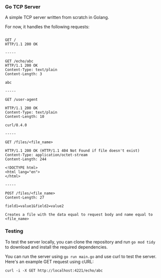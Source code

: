 ### Go TCP Server

A simple TCP server written from scratch in Golang. 

For now, it handles the following requests:
```

GET /
HTTP/1.1 200 OK

-----

GET /echo/abc
HTTP/1.1 200 OK
Content-Type: text/plain
Content-Length: 3

abc

-----

GET /user-agent

HTTP/1.1 200 OK
Content-Type: text/plain
Content-Length: 10

curl/8.4.0

-----

GET /files/<file_name>

HTTP/1.1 200 OK (HTTP/1.1 404 Not Found if file doesn't exist)
Content-Type: application/octet-stream
Content-Length: 244

<!DOCTYPE html>
<html lang="en">
</html>

-----

POST /files/<file_name>
Content-Length: 27

field1=value1&field2=value2

Creates a file with the data equal to request body and name equal to <file_name>

```

### Testing
To test the server locally, you can clone the repository and run `go mod tidy` to download and install the required dependencies.

You can run the server using `go run main.go` and use curl to test the server. Here's an example GET request using cURL:
```
curl -i -X GET http://localhost:4221/echo/abc
```




